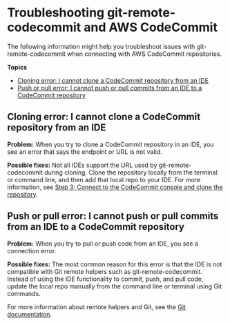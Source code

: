# Troubleshooting git\-remote\-codecommit and AWS CodeCommit<a name="troubleshooting-grc"></a>

The following information might help you troubleshoot issues with git\-remote\-codecommit when connecting with AWS CodeCommit repositories\.

**Topics**
+ [Cloning error: I cannot clone a CodeCommit repository from an IDE](#troubleshooting-grc-ide1)
+ [Push or pull error: I cannot push or pull commits from an IDE to a CodeCommit repository](#troubleshooting-grc-ide2)

## Cloning error: I cannot clone a CodeCommit repository from an IDE<a name="troubleshooting-grc-ide1"></a>

**Problem:** When you try to clone a CodeCommit repository in an IDE, you see an error that says the endpoint or URL is not valid\.

**Possible fixes:** Not all IDEs support the URL used by git\-remote\-codecommit during cloning\. Clone the repository locally from the terminal or command line, and then add that local repo to your IDE\. For more information, see [Step 3: Connect to the CodeCommit console and clone the repository](setting-up-git-remote-codecommit.md#setting-up-git-remote-codecommit-connect-console)\.

## Push or pull error: I cannot push or pull commits from an IDE to a CodeCommit repository<a name="troubleshooting-grc-ide2"></a>

**Problem:** When you try to pull or push code from an IDE, you see a connection error\.

**Possible fixes:** The most common reason for this error is that the IDE is not compatible with Git remote helpers such as git\-remote\-codecommit\. Instead of using the IDE functionality to commit, push, and pull code, update the local repo manually from the command line or terminal using Git commands\.

For more information about remote helpers and Git, see the [Git documentation](https://git-scm.com/docs/git-remote-helpers)\.